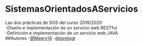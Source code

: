 # SistemasOrientadosAServicios
Las dos prácticas de SOS del curso 2019/2020\
-Diseño e implementación de un servicio web RESTful\
-Definición e implementación de un servicio web JAVA\
##Autores
-[@Meery14](https://github.com/Meery14)
-[@loretogt](https://github.com/loretogt)

